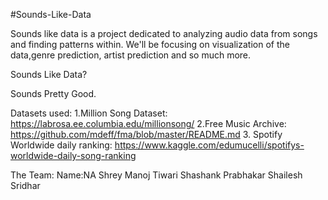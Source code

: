#Sounds-Like-Data

Sounds like data is a project dedicated to analyzing audio data from songs and finding patterns within. 
We'll be focusing on visualization of the data,genre prediction, artist prediction and so much more.

Sounds Like Data?

Sounds Pretty Good.

Datasets used:
1.Million Song Dataset: https://labrosa.ee.columbia.edu/millionsong/
2.Free Music Archive: https://github.com/mdeff/fma/blob/master/README.md
3. Spotify Worldwide daily ranking: https://www.kaggle.com/edumucelli/spotifys-worldwide-daily-song-ranking


The Team:
Name:NA
Shrey Manoj Tiwari
Shashank Prabhakar
Shailesh Sridhar



